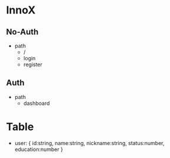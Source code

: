 # InnoX

## No-Auth

- path
  - /
  - login
  - register

## Auth

- path
  - dashboard

# Table

- user:
  {
  id:string,
  name:string,
  nickname:string,
  status:number,
  education:number
  }
